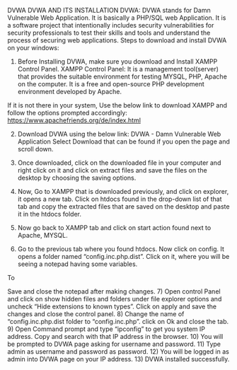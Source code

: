 DVWA 
DVWA AND ITS INSTALLATION 
DVWA: DVWA stands for Damn Vulnerable Web Application.
It is basically a PHP/SQL web Application. It is a software project that intentionally includes security vulnerabilities for security professionals to test their skills and tools and understand the process of securing web applications.
Steps to download and install DVWA on your windows:
1)	Before Installing DVWA, make sure you download and Install XAMPP Control Panel.
XAMPP Control Panel: It is a management tool(server) that provides the suitable environment for testing MYSQL, PHP, Apache on the computer. It is a free and open-source PHP development environment developed by Apache.

If it is not there in your system, Use the below link to download XAMPP and follow the options prompted accordingly:
https://www.apachefriends.org/de/index.html

2)	Download DVWA using the below link:
 DVWA - Damn Vulnerable Web Application
Select Download that can be found if you open the page and scroll down.
 
3)	Once downloaded, click on the downloaded file in your computer and right click on it and click on extract files and save the files on the desktop by choosing the saving options.
4)	Now, Go to XAMPP that is downloaded previously, and click on explorer, it opens a new tab. Click on htdocs found in the drop-down list of that tab and copy the extracted files that are saved on the desktop and paste it in the htdocs folder.
5)	Now go back to XAMPP tab and click on start action found next to Apache, MYSQL.
6)	Go to the previous tab where you found htdocs. Now click on config. It opens a folder named “config.inc.php.dist”. Click on it, where you will be seeing a notepad having some variables. 
             
To 
         
     
 Save and close the notepad after making changes.
7)	Open control Panel and click on show hidden files and folders under file explorer options and uncheck “Hide extensions to known types”. Click on apply and save the changes and close the control panel.
8)	Change the name of “config.inc.php.dist folder to “config.inc.php”. click on Ok and close the tab.
9)	Open Command prompt and type “ipconfig” to get you system IP address. Copy and search with that IP address in the browser.
10)	You will be prompted to DVWA page asking for username and password.
11)	Type admin as username and password as password.
12)	You will be logged in as admin into DVWA page on your IP address.
13)	DVWA installed successfully.



